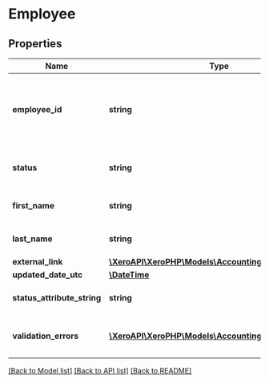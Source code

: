 # Employee

## Properties
Name | Type | Description | Notes
------------ | ------------- | ------------- | -------------
**employee_id** | **string** | The Xero identifier for an employee e.g. 297c2dc5-cc47-4afd-8ec8-74990b8761e9 | [optional] 
**status** | **string** | Current status of an employee – see contact status types | [optional] 
**first_name** | **string** | First name of an employee (max length &#x3D; 255) | [optional] 
**last_name** | **string** | Last name of an employee (max length &#x3D; 255) | [optional] 
**external_link** | [**\XeroAPI\XeroPHP\Models\Accounting\ExternalLink**](ExternalLink.md) |  | [optional] 
**updated_date_utc** | [**\DateTime**](\DateTime.md) |  | [optional] 
**status_attribute_string** | **string** | A string to indicate if a invoice status | [optional] 
**validation_errors** | [**\XeroAPI\XeroPHP\Models\Accounting\ValidationError[]**](ValidationError.md) | Displays array of validation error messages from the API | [optional] 

[[Back to Model list]](../README.md#documentation-for-models) [[Back to API list]](../README.md#documentation-for-api-endpoints) [[Back to README]](../README.md)



